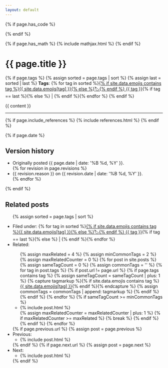 ```yaml
---
layout: default
---
```

{% if page.has_code %}
  <link rel="stylesheet" type="text/css" href="{{ "/assets/css/code.css" | relative_url }}">
{% endif %}

{% if page.has_math %}
  {% include mathjax.html %}
{% endif %}

<h1 class="posttitle">{{ page.title }}</h1>

{% if page.tags %}
{% assign sorted = page.tags | sort %}
{% assign last = sorted | last %}
<b>Tags</b>: {% for tag in sorted %}<a href="/tags#{{ tag }}">{% if site.data.emojis contains tag %}{{ site.data.emojis[tag] }}{% else %}🏷️{% endif %} {{ tag }}</a>{% if tag == last %}{% else %} | {% endif %}{% endfor %}
{% endif %}

{{ content }}
<hr>
{% if page.include_references %}
  {% include references.html %}
{% endif %}

{% if page.date %}
  <h2>Version history</h2>
  <ul>
    <li>Originally posted {{ page.date | date: '%B %d, %Y' }}.</li>
    {% for revision in page.revisions %}
      <li>{{ revision.reason }} on {{ revision.date | date: '%B %d, %Y' }}.</li>
    {% endfor %}
  </ul>
{% endif %}

<h2>Related posts</h2>
<ul>

{% assign sorted = page.tags | sort %}
<li>Filed under: {% for tag in sorted %}<a href="/tags#{{ tag }}">{% if site.data.emojis contains tag %}{{ site.data.emojis[tag] }}{% else %}🏷️{% endif %} {{ tag }}</a>{% if tag == last %}{% else %} | {% endif %}{% endfor %}</li>
<li>Related:
<div class="related"><ul>
{% assign maxRelated = 4 %}
{% assign minCommonTags =  2 %}
{% assign maxRelatedCounter = 0 %}
{% for post in site.posts %}
  {% assign sameTagCount = 0 %}
  {% assign commonTags = '' %}
  {% for tag in post.tags %}
    {% if post.url != page.url %}
      {% if page.tags contains tag %}
        {% assign sameTagCount = sameTagCount | plus: 1 %}
        {% capture tagmarkup %}{% if site.data.emojis contains tag %}<a href="/tags#{{ tag }}">{{ site.data.emojis[tag] }}</a>{% endif %}{% endcapture %}
        {% assign commonTags = commonTags | append: tagmarkup %}
      {% endif %}
    {% endif %}
  {% endfor %}
  {% if sameTagCount >= minCommonTags %}
    <li>{% include post.html %}</li>
    {% assign maxRelatedCounter = maxRelatedCounter | plus: 1 %}
    {% if maxRelatedCounter >= maxRelated %}
      {% break %}
    {% endif %}
  {% endif %}
{% endfor %}
</ul></div>
</li>
{% if page.previous.url %}
  {% assign post = page.previous %}
  <li>Previous:<ul><div class="related"><li>{% include post.html %}</li></div></ul></li>
{% endif %}
{% if page.next.url %}
  {% assign post = page.next %}
  <li>Next:<ul><div class="related"><li>{% include post.html %}</li></div></ul></li>
{% endif %}



</ul>